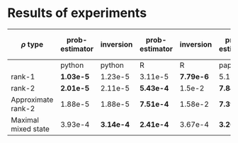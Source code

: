 # Results of experiments

| $\rho$ type        | prob-estimator| inversion| prob-estimator | inversion| prob-estimator | inversion|proj-langevin (3q)| proj-langevin (4q)|
|    ----            |   ---      | - | -- |--| -- | -- |--|--|
|                    | python        | python   | R              | R        |paper | paper| matlab|matlab|
| rank-1             | **1.03e-5**   | 1.23e-5  | 3.11e-5        |**7.79e-6** | 5.13e-5|**1.55e-5**|6.96e-1|9.81e-1|
| rank-2             | **2.01e-5**   | 2.11e-5  | **5.43e-4**    | 1.5e-2   | **7.84e-3** | 1.58e-2|2.5e-3|2.5e-1|
| Approximate rank-2 | 1.88e-5       | 1.88e-5  | **7.51e-4**    | 1.58e-2  | **7.39e-3** | 1.52e-2|2.5e-3|2.42e-1|
| Maximal mixed state| 3.93e-4       |**3.14e-4**| **2.41e-4**   | 3.67e-4  | **3.20e-4** | 4.76e-4|1.22e-2|2.11e-1|
